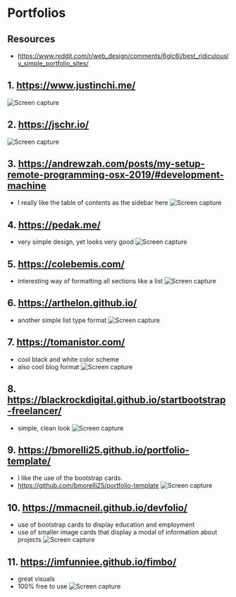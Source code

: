 # Portfolios

## Resources
* https://www.reddit.com/r/web_design/comments/6glc6i/best_ridiculously_simple_portfolio_sites/

## 1. https://www.justinchi.me/
![Screen capture](img/1.png)

## 2. https://jschr.io/
![Screen capture](img/2.png)

## 3. https://andrewzah.com/posts/my-setup-remote-programming-osx-2019/#development-machine
* I really like the table of contents as the sidebar here
![Screen capture](img/3.png)

## 4. https://pedak.me/
* very simple design, yet looks very good
![Screen capture](img/4.png)

## 5. https://colebemis.com/
* interesting way of formatting all sections like a list
![Screen capture](img/5.png)

## 6. https://arthelon.github.io/
* another simple list type format
![Screen capture](img/6.png)

## 7. https://tomanistor.com/
* cool black and white color scheme
* also cool blog format
![Screen capture](img/7.png)

## 8. https://blackrockdigital.github.io/startbootstrap-freelancer/
* simple, clean look
![Screen capture](img/8.png)

## 9. https://bmorelli25.github.io/portfolio-template/
* I like the use of the bootstrap cards.
* https://github.com/bmorelli25/portfolio-template
![Screen capture](img/9.png)

## 10. https://mmacneil.github.io/devfolio/
* use of bootstrap cards to display education and employment
* use of smaller image cards that display a modal of information about projects
![Screen capture](img/10.png)

## 11. https://imfunniee.github.io/fimbo/
* great visuals
* 100% free to use
![Screen capture](img/11.png)

























<!-- eof -->
